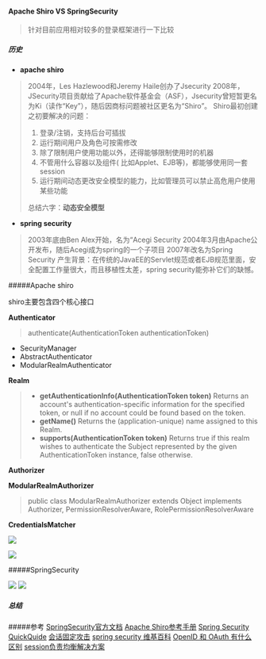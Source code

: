 #### Apache Shiro VS SpringSecurity
> 针对目前应用相对较多的登录框架进行一下比较

##### 历史
- **apache shiro**
> 2004年，Les Hazlewood和Jeremy Haile创办了Jsecurity
> 2008年，JSecurity项目贡献给了Apache软件基金会（ASF），Jsecurity曾短暂更名为Ki（读作“Key”），随后因商标问题被社区更名为“Shiro”。
> Shiro最初创建之初要解决的问题：
> 1. 登录/注销，支持后台可插拔
> 2. 运行期间用户及角色可按需修改
> 3. 除了限制用户使用功能以外，还得能够限制使用时的机器
> 4. 不管用什么容器以及组件( 比如Applet、EJB等)，都能够使用同一套session
> 5. 运行期间动态更改安全模型的能力，比如管理员可以禁止高危用户使用某些功能
> 
>总结六字：**动态安全模型**
- **spring security**
> 2003年底由Ben Alex开始，名为“Acegi Security
> 2004年3月由Apache公开发布，随后Acegi成为spring的一个子项目
> 2007年改名为Spring Security
> 产生背景：在传统的JavaEE的Servlet规范或者EJB规范里面，安全配置工作量很大，而且移植性太差，spring security能弥补它们的缺憾。

#####Apache shiro

shiro主要包含四个核心接口

 **Authenticator**

> authenticate(AuthenticationToken authenticationToken)

- SecurityManager
- AbstractAuthenticator
- ModularRealmAuthenticator

**Realm**
> - **getAuthenticationInfo(AuthenticationToken token)**
Returns an account's authentication-specific information for the specified token, or null if no account could be found based on the token.
> - **getName()** 
> Returns the (application-unique) name assigned to this Realm.
> - **supports(AuthenticationToken token)**
Returns true if this realm wishes to authenticate the Subject represented by the given AuthenticationToken instance, false otherwise.

**Authorizer**

**ModularRealmAuthorizer**
>public class ModularRealmAuthorizer
extends Object
implements Authorizer, PermissionResolverAware, RolePermissionResolverAware

**CredentialsMatcher**


![](https://shiro.apache.org/assets/images/ShiroBasicArchitecture.png)

![](https://shiro.apache.org/assets/images/ShiroArchitecture.png)

#####SpringSecurity

![](http://einnovator.org/store/docs/refcard/quickguide-12-spring-security/spring-security-arch.png)
![](http://einnovator.org/store/docs/refcard/quickguide-12-spring-security/spring-security-filter-chain.png)

##### 总结

#####参考
[SpringSecurity官方文档](https://docs.spring.io/spring-security/site/docs/4.2.3.RELEASE/reference/htmlsingle/)
[Apache Shiro参考手册](http://shiro.apache.org/reference.html)
[Spring Security QuickQuide](http://einnovator.org/document/334/spring-security)
[会话固定攻击](http://xpenxpen.iteye.com/blog/1664075)
[spring security 维基百科](https://en.wikipedia.org/wiki/Spring_Security)
[OpenID 和 OAuth 有什么区别](https://www.zhihu.com/question/19628327)
[session负责均衡解决方案](https://www.cnblogs.com/yangliheng/p/5852494.html)
